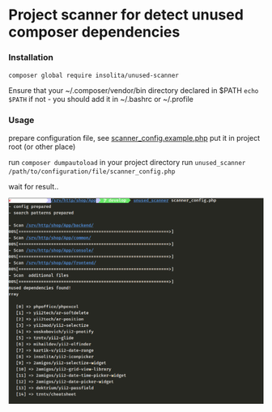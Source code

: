 # Project scanner for detect unused composer dependencies

### Installation

`composer global require insolita/unused-scanner`

Ensure that your ~/.composer/vendor/bin directory declared in $PATH
`echo $PATH`
if not - you should add it in ~/.bashrc or ~/.profile


### Usage
prepare configuration file, see [scanner_config.example.php](scanner_config.example.php)
put it in project root (or other place)

run `composer dumpautoload` in your project directory
run `unused_scanner /path/to/configuration/file/scanner_config.php`

wait for result..

![alt text](unused_scanner.png)